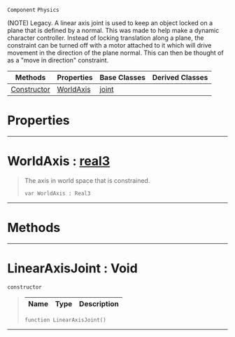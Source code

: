  `Component` `Physics`



(NOTE) Legacy. A linear axis joint is used to keep an object locked on a plane that is defined by a normal. This was made to help make a dynamic character controller. Instead of locking translation along a plane, the constraint can be turned off with a motor attached to it which will drive movement in the direction of the plane normal. This can then be thought of as a "move in direction" constraint.

|Methods|Properties|Base Classes|Derived Classes|
|---|---|---|---|
|[ Constructor](https://github.com/zeroengineteam/ZeroDocs/blob/master/code_reference/class_reference/linearaxisjoint.markdown#linearaxisjoint-void)|[ WorldAxis](https://github.com/zeroengineteam/ZeroDocs/blob/master/code_reference/class_reference/linearaxisjoint.markdown#worldaxis-zero-engine-do)|[joint](https://github.com/zeroengineteam/ZeroDocs/blob/master/code_reference/class_reference/joint.markdown)| |


 #  Properties


---  
 #  WorldAxis : [real3](https://github.com/zeroengineteam/ZeroDocs/blob/master/code_reference/nada_base_types/real3.markdown)

> The axis in world space that is constrained.
> ``` lang=cpp, name=Nada
> var WorldAxis : Real3


---  
 #  Methods


---  
 #  LinearAxisJoint : Void

 `constructor`

> 
> |Name|Type|Description|
> |---|---|---|
> ``` lang=cpp, name=Nada
> function LinearAxisJoint()
> ``` 


---  
 

 